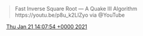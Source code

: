 > Fast Inverse Square Root — A Quake III Algorithm https://youtu\.be/p8u\_k2LIZyo via @YouTube

<img src="../../media/tweet.ico" width="12" /> [Thu Jan 21 14:07:54 +0000 2021](https://twitter.com/DromerDenker/status/1352256611344146440)